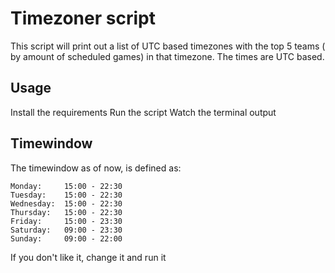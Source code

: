 # Timezoner script

This script will print out a list of UTC based timezones with the top 5 teams ( by amount of scheduled games) in that timezone. 
The times are UTC based.

## Usage
Install the requirements
Run the script
Watch the terminal output

## Timewindow

The timewindow as of now, is defined as:

```
Monday:     15:00 - 22:30
Tuesday:    15:00 - 22:30
Wednesday:  15:00 - 22:30
Thursday:   15:00 - 22:30
Friday:     15:00 - 23:30
Saturday:   09:00 - 23:30
Sunday:     09:00 - 22:00
```

If you don't like it, change it and run it
